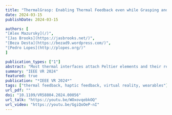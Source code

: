```yaml
---
title: "ThermalGrasp: Enabling Thermal Feedback even while Grasping and Walking"
date: 2024-03-15
publishDate: 2024-03-15

authors: [
"[Alex Mazursky](/)",
"[Jas Brooks](https://jasbrooks.net/)", 
"[Beza Desta](https://bezad9.wordpress.com/)", 
"[Pedro Lopes](http://plopes.org/)"
]

publication_types: ["1"]
abstract: "Most thermal interfaces attach Peltier elements and their required cooling systems (heatsinks and fans) directly to the palm or sole, preventing users from grasping or walking. To solve this problem, we present ThermalGrasp, an engineering approach for wearable thermal interfaces that enables users to grab and walk on real objects with minimal obstruction. Our approach moves the thermal device and cooling unit to areas not used in grasping or walking (e.g., dorsal hand/foot). We then use thin, compliant materials to conduct heat to/from the palm or sole. Unlike traditional Peltiers with heatsinks, our thin materials enable grasping and walking on real objects while enjoying thermal feedback. Using our approach, a user can, for example, grasp a passive prop (e.g., a stick that acts as a torch in VR), yet feel its thermal state (e.g., hot due to its flame). In our user studies, ThermalGrasp struck a useful balance between thermal and haptic realism. We believe that ThermalGrasp is a first step towards not forcing users to choose between either feeling thermal feedback or being able to engage with grasping/walking in interactive experiences."
summary: "IEEE VR 2024"
featured: true
publication: "*IEEE VR 2024*"
tags: ["thermal feedback, haptic feedback, virtual reality, wearables"]
url_pdf: ""
doi: "10.1109/VR58804.2024.00056"
url_talk: "https://youtu.be/WOxovqebkOQ"
url_video: "https://youtu.be/GgiQoOeP-nI"
---
```


